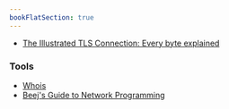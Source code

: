 ```yaml
---
bookFlatSection: true
---
```


- [The Illustrated TLS Connection: Every byte explained](https://github.com/syncsynchalt/illustrated-tls)
### Tools
- [Whois](https://who.is/)
- [Beej's Guide to Network Programming](https://beej.us/guide/bgnet/html//index.html#intro)